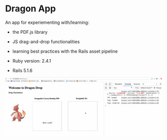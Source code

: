 # Dragon App

An app for experiementing with/learning:
- the PDF.js library
- JS drag-and-drop functionalities
- learning best practices with the Rails asset pipeline

- Ruby version: 2.4.1
- Rails 5.1.6

![alt text](https://github.com/gingin77/dragon_app/blob/master/dragon_drop_with_clicks.gif)
